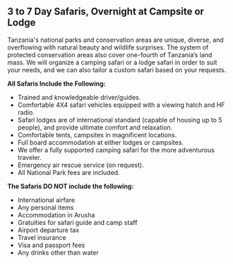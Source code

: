 ## 3 to 7 Day Safaris, Overnight at Campsite or Lodge

Tanzania's national parks and conservation areas are unique, diverse, and overflowing with natural beauty and wildlife surprises. The system of protected conservation areas also cover one-fourth of Tanzania’s land mass. We will organize a camping safari or a lodge safari in order to suit your needs, and we can also tailor a custom safari based on your requests.

**All Safaris Include the Following:**
*  Trained and knowledgeable driver/guides.
*  Comfortable 4X4 safari vehicles equipped with a viewing hatch and HF radio.
*  Safari lodges are of international standard (capable of housing up to 5 people), and provide ultimate comfort and relaxation.
*  Comfortable tents, campsites in magnificent locations.
*  Full board accommodation at either lodges or campsites.
*  We offer a fully supported camping safari for the more adventurous traveler.
*  Emergency air rescue service (on request).
*  All National Park fees are included.

**The Safaris DO NOT include the following:**
*  International airfare
*  Any personal items
*  Accommodation in Arusha
*  Gratuities for safari guide and camp staff
*  Airport departure tax
*  Travel insurance
*  Visa and passport fees
*  Any drinks other than water
